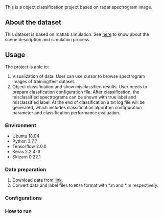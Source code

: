 This is a object classification project based on radar spectrogram image.

## About the dataset

This dataset is based on matlab simulation. See [here](https://www.mathworks.com/help/phased/examples/pedestrian-and-bicyclist-classification-using-deep-learning.html?s_eid=PEP_16543) to know about the scene description and simulation process.

## Usage

The project is able to:
1. Visualization of data. User can use cursor to browse spectrogram images of training/test dataset.
2. Object classification and show misclassified results. User needs to prepare classfication configuration file. After classification, the misclassified spectrograms can be shown with true label and misclassified label. At the end of classification a txt log file will be generated, which includes classification algorithm configuration parameter and classification performance evaluation.

### Environment

* Ubuntu 18.04
* Python 3.7.7
* Tensorflow 2.0.0
* Keras 2.2.4-tf
* Sklearn 0.22.1

### Data preparation

1. Download data from [link](https://www.mathworks.com/supportfiles/SPT/data/PedBicCarData.zip).
2. Convert data and label files to `HDF5` format with *.m and *.m respectively.

### Configurations



### How to run







